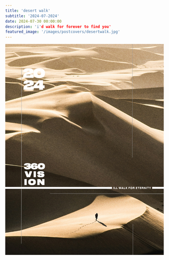 ```yaml
---
title: 'desert walk'
subtitle: '2024-07-2024'
date: 2024-07-30 00:00:00
description: 'i'd walk for forever to find you'
featured_image: '/images/postcovers/desertwalk.jpg'
---
```



<div class="gallery" data-columns="2">
    <img src="/images/postcovers/desertwalk.jpg">

</div>
